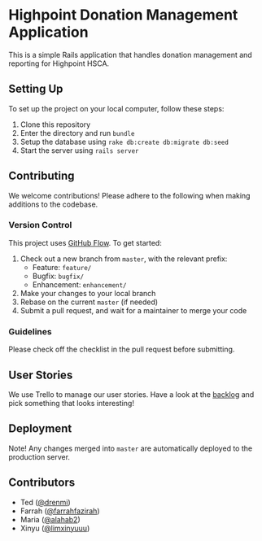 # Highpoint Donation Management Application

This is a simple Rails application that handles donation management and
reporting for Highpoint HSCA. 

## Setting Up

To set up the project on your local computer, follow these steps:

1. Clone this repository
2. Enter the directory and run `bundle`
3. Setup the database using `rake db:create db:migrate db:seed`
4. Start the server using `rails server`

## Contributing

We welcome contributions! Please adhere to the following when making
 additions to the codebase.
 
### Version Control

This project uses [GitHub Flow](https://guides.github.com/introduction/flow/).
To get started:

1. Check out a new branch from `master`, with the relevant prefix:
   - Feature: `feature/`
   - Bugfix: `bugfix/`
   - Enhancement: `enhancement/`
2. Make your changes to your local branch
3. Rebase on the current `master` (if needed)
4. Submit a pull request, and wait for a maintainer to merge your code

### Guidelines

Please check off the checklist in the pull request before submitting.

## User Stories

We use Trello to manage our user stories. Have a look at the
[backlog](https://trello.com/b/2JfXTta8/highpoint) and pick something that
looks interesting!

## Deployment

Note! Any changes merged into `master` are automatically deployed to the
production server.

## Contributors

- Ted ([@drenmi](https://github.com/Drenmi))
- Farrah ([@farrahfazirah](https://github.com/farrahfazirah))
- Maria ([@alahab2](https://github.com/alahab2))
- Xinyu ([@limxinyuuu](https://github.com/limxinyuuu))
